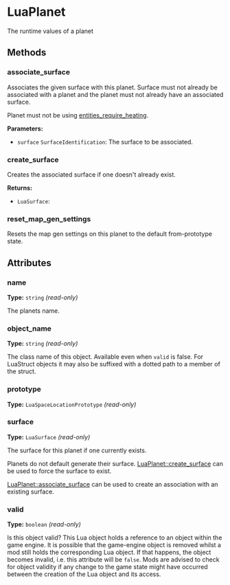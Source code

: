 # LuaPlanet

The runtime values of a planet

## Methods

### associate_surface

Associates the given surface with this planet. Surface must not already be associated with a planet and the planet must not already have an associated surface.

Planet must not be using [entities_require_heating](runtime:LuaSpaceLocationPrototype::entities_require_heating).

**Parameters:**

- `surface` `SurfaceIdentification`: The surface to be associated.

### create_surface

Creates the associated surface if one doesn't already exist.

**Returns:**

- `LuaSurface`: 

### reset_map_gen_settings

Resets the map gen settings on this planet to the default from-prototype state.

## Attributes

### name

**Type:** `string` _(read-only)_

The planets name.

### object_name

**Type:** `string` _(read-only)_

The class name of this object. Available even when `valid` is false. For LuaStruct objects it may also be suffixed with a dotted path to a member of the struct.

### prototype

**Type:** `LuaSpaceLocationPrototype` _(read-only)_



### surface

**Type:** `LuaSurface` _(read-only)_

The surface for this planet if one currently exists.

Planets do not default generate their surface. [LuaPlanet::create_surface](runtime:LuaPlanet::create_surface) can be used to force the surface to exist.

[LuaPlanet::associate_surface](runtime:LuaPlanet::associate_surface) can be used to create an association with an existing surface.

### valid

**Type:** `boolean` _(read-only)_

Is this object valid? This Lua object holds a reference to an object within the game engine. It is possible that the game-engine object is removed whilst a mod still holds the corresponding Lua object. If that happens, the object becomes invalid, i.e. this attribute will be `false`. Mods are advised to check for object validity if any change to the game state might have occurred between the creation of the Lua object and its access.

